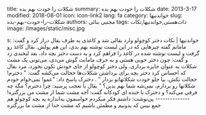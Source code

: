 title: شکلات را خودت بهم بده
summary: شکلات را خودت بهم بده
date: 2013-3-17
modified: 2018-08-01
icon:  icon-link2
lang: fa
category: خواندنیها
slug: شکلات-را-خودت-بهم-بده
authors: مجتبی بنائی
tags: ذات‌هستی,خواندنیها,نکات
image: /images/static/misc.jpg

s: خواندنیها | نکات دختر کوچولو وارد بقالی شد و کاغذی به طرف بقال دراز کرد و گفت: مامانم گفته چیزهایی که در این لیست نوشته بهم بدی، این هم پولش. بقال کاغذ رو گرفت و لیست نوشته شده در کاغذ را فراهم کرد و به دست دختر بچه داد، بعد لبخندی زد و گفت:  چون دختر خوبی هستی و به حرف مامانت گوش می‌دی، می‌تونی یک مشت شکلات به عنوان جایزه برداری. ولی دختر کوچولو از جای خودش تکون نخورد، مرد بقال که احساس کرد دختر بچه برای برداشتن شکلات‌ها خجالت می‌کشه گفت: " دخترم! خجالت نکش، بیا جلو خودت شکلاتهاتو بردار " . دخترک پاسخ داد: "عمو! نمی‌خوام خودم شکلاتها رو بردارم، نمی‌شه شما بهم بدین؟ " بقال با تعجب پرسید: چرا دخترم؟ مگه چه فرقی می‌کنه؟ و دخترک با خنده ای کودکانه گفت: آخه مشت شما از مشت من بزرگتره! -------------- پی‌نوشت: داشتم فکر میکردم حواسمون به‌اندازه یه بچه کوچولو هم جمع نیس که بدونیم و مطمئن باشیم که مشت خدا از مشت ما بزرگتره